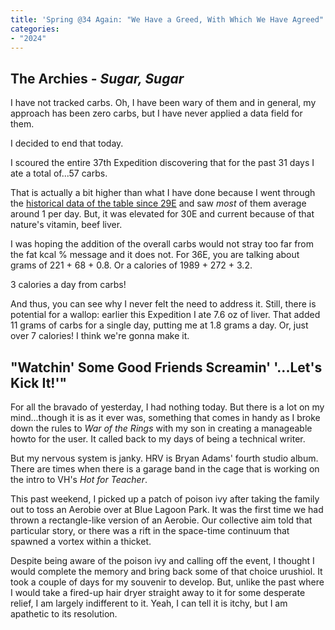 ```yaml
---
title: 'Spring @34 Again: "We Have a Greed, With Which We Have Agreed"'
categories:
- "2024"
---
```


## The Archies - *Sugar, Sugar*

I have not tracked carbs.  Oh, I have been wary of them and in general, my approach has been zero carbs, but I have never applied a data field for them.  

I decided to end that today.  

I scoured the entire 37th Expedition discovering that for the past 31 days I ate a total of...57 carbs.  

That is actually a bit higher than what I have done because I went through the [historical data of the table since 29E](/golden-ratio/#intake) and saw *most* of them average around 1 per day.  But, it was elevated for 30E and current because of that nature's vitamin, beef liver.  

I was hoping the addition of the overall carbs would not stray too far from the fat kcal % message and it does not.  For 36E, you are talking about grams of 221 + 68 + 0.8.  Or a calories of 1989 + 272 + 3.2.  

3 calories a day from carbs!  

And thus, you can see why I never felt the need to address it.  Still, there is potential for a wallop: earlier this Expedition I ate 7.6 oz of liver.  That added 11 grams of carbs for a single day, putting me at 1.8 grams a day.  Or, just over 7 calories!  I think we're gonna make it.

## "Watchin' Some Good Friends Screamin' '...Let's Kick It!'"

For all the bravado of yesterday, I had nothing today.  But there is a lot on my mind...though it is as it ever was, something that comes in handy as I broke down the rules to *War of the Rings* with my son in creating a manageable howto for the user.  It called back to my days of being a technical writer.

But my nervous system is janky.  HRV is Bryan Adams' fourth studio album.  There are times when there is a garage band in the cage that is working on the intro to VH's *Hot for Teacher*.  

This past weekend, I picked up a patch of poison ivy after taking the family out to toss an Aerobie over at Blue Lagoon Park.  It was the first time we had thrown a rectangle-like version of an Aerobie.  Our collective aim told that particular story, or there was a rift in the space-time continuum that spawned a vortex within a thicket.  

Despite being aware of the poison ivy and calling off the event, I thought I would complete the memory and bring back some of that choice urushiol.  It took a couple of days for my souvenir to develop.  But, unlike the past where I would take a fired-up hair dryer straight away to it for some desperate relief, I am largely indifferent to it.  Yeah, I can tell it is itchy, but I am apathetic to its resolution.